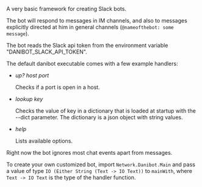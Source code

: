 A very basic framework for creating Slack bots.

The bot will respond to messages in IM channels, and also to  messages
explicitly directed at him in general channels (`@nameofthebot: some message`).

The bot reads the Slack api token from the environment variable
"DANIBOT_SLACK_API_TOKEN".

The default danibot executable comes with a few example handlers:

- *up? host port* 

  Checks if a port is open in a host.

- *lookup key* 

  Checks the value of key in a dictionary that is loaded at
  startup with the --dict parameter. The dictionary is a json object with
  string values.

- *help* 

  Lists available options.

Right now the bot ignores most chat events apart from messages.

To create your own customized bot, import `Network.Danibot.Main` and pass a
value of type `IO (Either String (Text -> IO Text))` to `mainWith`, where `Text
-> IO Text` is the type of the handler function.

